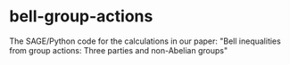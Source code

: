 # bell-group-actions
The SAGE/Python code for the calculations in our paper: "Bell inequalities from group actions: Three parties and non-Abelian groups"
